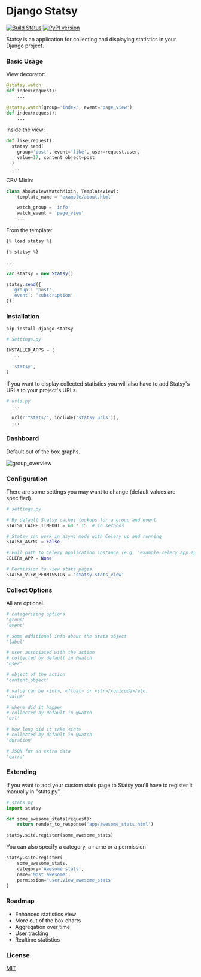 
Django Statsy
========

[![Build Status](https://travis-ci.org/zhebrak/django-statsy.svg)](https://travis-ci.org/zhebrak/django-statsy) [![PyPI version](https://badge.fury.io/py/django-statsy.svg)](http://badge.fury.io/py/django-statsy)

Statsy is an application for collecting and displaying statistics in your Django project.


### Basic Usage

View decorator:

```python
@statsy.watch
def index(request):
    ...
```

```python
@statsy.watch(group='index', event='page_view')
def index(request):
    ...
```

Inside the view:

```python
def like(request):
  statsy.send(
    group='post', event='like', user=request.user,
    value=17, content_object=post
  )
  ...
```

CBV Mixin:

```python
class AboutView(WatchMixin, TemplateView):
    template_name = 'example/about.html'

    watch_group = 'info'
    watch_event = 'page_view'
    ...
```

From the template:

```javascript
{% load statsy %}

{% statsy %}

...

var statsy = new Statsy()

statsy.send({
  'group': 'post',
  'event': 'subscription'
});
```

### Installation

```
pip install django-statsy
```

```python
# settings.py

INSTALLED_APPS = (
  ...

  'statsy',
)
```

If you want to display collected statistics you will also have to add Statsy's URLs to your project's URLs.

```python
# urls.py
  ...

  url(r'^stats/', include('statsy.urls')),
  ...
```

### Dashboard

Default out of the box graphs.

![group_overview](https://raw.github.com/fata1ex/django-statsy/master/docs/img/overview_group.png)


### Configuration
There are some settings you may want to change (default values are specified).
```python
# settings.py

# By default Statsy caches lookups for a group and event
STATSY_CACHE_TIMEOUT = 60 * 15  # in seconds

# Statsy can work in async mode with Celery up and running
STATSY_ASYNC = False

# Full path to Celery application instance (e.g. 'example.celery_app.app')
CELERY_APP = None

# Permission to view stats pages
STATSY_VIEW_PERMISSION = 'statsy.stats_view'
```


### Collect Options

All are optional.
```python
# categorizing options
'group'
'event'

# some additional info about the stats object
'label'

# user associated with the action
# collected by default in @watch
'user'

# object of the action
'content_object'

# value can be <int>, <float> or <str>/<unicode>/etc.
'value'

# where did it happen
# collected by default in @watch
'url'

# how long did it take <int>
# collected by default in @watch
'duration'

# JSON for an extra data
'extra'
```

### Extending

If you want to add your custom stats page to Statsy you'll have to register it manually in "stats.py".

```python
# stats.py
import statsy

def some_awesome_stats(request):
    return render_to_response('app/awesome_stats.html')

statsy.site.register(some_awesome_stats)
```

You can also specify a category, a name or a permission

```python
statsy.site.register(
    some_awesome_stats,
    category='Awesome stats',
    name='Most awesome',
    permission='user.view_awesome_stats'
)
```

### Roadmap
- Enhanced statistics view
- More out of the box charts
- Aggregation over time
- User tracking
- Realtime statistics

### License
[MIT](https://github.com/fata1ex/django-statsy/raw/master/LICENSE)
